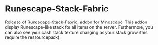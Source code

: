 # Runescape-Stack-Fabric
Release of Runescape-Stack-Fabric, addon for Minescape! This addon display Runescape-like stack for all items on the server. Furthermore, you can also see your cash stack texture changing as your stack grow (this require the ressourcepack).
